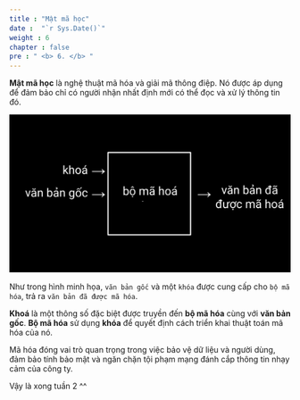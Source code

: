 ```yaml
---
title : "Mật mã học"
date :  "`r Sys.Date()`" 
weight : 6 
chapter : false
pre : " <b> 6. </b> "
---
```

**Mật mã học** là nghệ thuật mã hóa và giải mã thông điệp. Nó được áp dụng để đảm bảo chỉ có người nhận nhất định mới có thể đọc và xử lý thông tin đó.

![cipher](https://raw.githubusercontent.com/baobaoupcloud/cs-w2/main/static/images/6.cryptography/cryptography2.png)

Như trong hình minh họa, `văn bản gốc` và một `khóa` được cung cấp cho `bộ mã hóa`, trả ra `văn bản đã được mã hóa`.

**Khoá** là một thông số đặc biệt được truyền đến **bộ mã hóa** cùng với **văn bản gốc**. **Bộ mã hóa** sử dụng **khóa** để quyết định cách triển khai thuật toán mã hóa của nó.

Mã hóa đóng vai trò quan trọng trong việc bảo vệ dữ liệu và người dùng, đảm bảo tính bảo mật và ngăn chặn tội phạm mạng đánh cắp thông tin nhạy cảm của công ty.

Vậy là xong tuần 2 ^^
